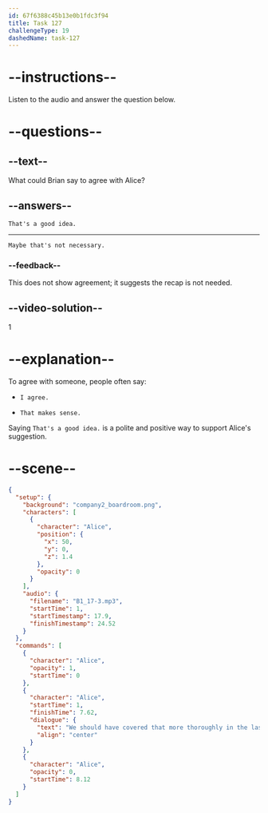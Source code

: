 ```yaml
---
id: 67f6388c45b13e0b1fdc3f94
title: Task 127
challengeType: 19
dashedName: task-127
---
```


<!-- (audio) Alice: We should have covered that more thoroughly in the last session. Maybe we can start with a recap of what went wrong and how to avoid it in the future. -->

<!-- SPEAKING -->

# --instructions--

Listen to the audio and answer the question below.

# --questions--

## --text--

What could Brian say to agree with Alice?

## --answers--

`That's a good idea.`

---

`Maybe that's not necessary.`

### --feedback--

This does not show agreement; it suggests the recap is not needed.

## --video-solution--

1

# --explanation--

To agree with someone, people often say:

- `I agree.`

- `That makes sense.`

Saying `That's a good idea.` is a polite and positive way to support Alice's suggestion.

# --scene--

```json
{
  "setup": {
    "background": "company2_boardroom.png",
    "characters": [
      {
        "character": "Alice",
        "position": {
          "x": 50,
          "y": 0,
          "z": 1.4
        },
        "opacity": 0
      }
    ],
    "audio": {
      "filename": "B1_17-3.mp3",
      "startTime": 1,
      "startTimestamp": 17.9,
      "finishTimestamp": 24.52
    }
  },
  "commands": [
    {
      "character": "Alice",
      "opacity": 1,
      "startTime": 0
    },
    {
      "character": "Alice",
      "startTime": 1,
      "finishTime": 7.62,
      "dialogue": {
        "text": "We should have covered that more thoroughly in the last session. Maybe we can start with a recap of what went wrong and how to avoid it in the future.",
        "align": "center"
      }
    },
    {
      "character": "Alice",
      "opacity": 0,
      "startTime": 8.12
    }
  ]
}
```
